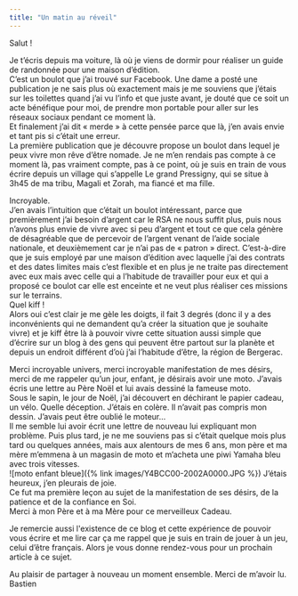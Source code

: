 ```yaml
---
title: "Un matin au réveil"
---
```

<p>Salut !</p>
<p>Je t’écris depuis ma voiture, là où je viens de dormir pour réaliser un guide de randonnée pour une maison d’édition.<br />
C’est un boulot que j’ai trouvé sur Facebook. Une dame a posté une publication je ne sais plus où exactement mais je me souviens que j’étais sur les toilettes quand j’ai vu l’info et que juste avant, je douté que ce soit un acte bénéfique pour moi, de prendre mon portable pour aller sur les réseaux sociaux pendant ce moment là.<br />
Et finalement j’ai dit « merde » à cette pensée parce que là, j’en avais envie et tant pis si c’était une erreur. <br />
La première publication que je découvre propose un boulot dans lequel je peux vivre mon rêve d’être nomade. Je ne m’en rendais pas compte à ce moment là, pas vraiment compte, pas à ce point, où je suis en train de vous écrire depuis un village qui s’appelle Le grand Pressigny, qui se situe à 3h45 de ma tribu, Magali et Zorah, ma fiancé et ma fille.</p>



<p>Incroyable. <br />
J’en avais l’intuition que c’était un boulot intéressant, parce que premièrement j’ai besoin d’argent car le RSA ne nous suffit plus, puis nous n’avons plus envie de vivre avec si peu d’argent et tout ce que cela génère de désagréable que de percevoir de l’argent venant de l’aide sociale nationale, et deuxièmement car je n’ai pas de « patron » direct. C’est-à-dire que je suis employé par une maison d’édition avec laquelle j’ai des contrats et des dates limites mais c’est flexible et en plus je ne traite pas directement avec eux mais avec celle qui a l’habitude de travailler pour eux et qui a proposé ce boulot car elle est enceinte et ne veut plus réaliser ces missions sur le terrains.<br />
Quel kiff !<br />
Alors oui c’est clair je me gèle les doigts, il fait 3 degrés (donc il y a des inconvénients qui ne demandent qu’a créer la situation que je souhaite vivre) et je kiff être là à pouvoir vivre cette situation aussi simple que d’écrire sur un blog à des gens qui peuvent être partout sur la planète et depuis un endroit différent d’où j’ai l’habitude d’être, la région de Bergerac.</p>

<p>Merci incroyable univers, merci incroyable manifestation de mes désirs, merci de me rappeler qu’un jour, enfant, je désirais avoir une moto. J’avais écris une lettre au Père Noël et lui avais dessiné la fameuse moto. <br />
Sous le sapin, le jour de Noël, j’ai découvert en déchirant le papier cadeau, un vélo. Quelle déception. J’étais en colère. Il n’avait pas compris mon dessin. J’avais peut être oublié le moteur…<br />
Il me semble lui avoir écrit une lettre de nouveau lui expliquant mon problème.
Puis plus tard, je ne me souviens pas si c’était quelque mois plus tard ou quelques années, mais aux alentours de mes 6 ans, mon père et ma mère m’emmena à un magasin de moto et m’acheta une piwi Yamaha bleu avec trois vitesses.<br />
![moto enfant bleue]({% link images/Y4BCC00-2002A0000.JPG %})
J’étais heureux, j’en pleurais de joie. <br />
Ce fut ma première leçon au sujet de la manifestation de ses désirs, de la patience et de la confiance en Soi.<br />
Merci à mon Père et à ma Mère pour ce merveilleux Cadeau.</p>

<p>Je remercie aussi l'existence de ce blog et cette expérience de pouvoir vous écrire et me lire car ça me rappel que je suis en train de jouer à un jeu, celui d’être français.
Alors je vous donne rendez-vous pour un prochain article à ce sujet.</p>

<p>Au plaisir de partager à nouveau un moment ensemble.
Merci de m’avoir lu.
Bastien</p>